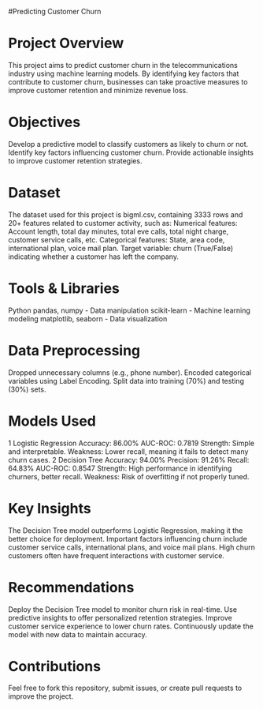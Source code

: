 #Predicting Customer Churn

# Project Overview
This project aims to predict customer churn in the telecommunications industry using machine learning models. By identifying key factors that contribute to customer churn, businesses can take proactive measures to improve customer retention and minimize revenue loss.
# Objectives
Develop a predictive model to classify customers as likely to churn or not.
Identify key factors influencing customer churn.
Provide actionable insights to improve customer retention strategies.
# Dataset
The dataset used for this project is bigml.csv, containing 3333 rows and 20+ features related to customer activity, such as:
Numerical features: Account length, total day minutes, total eve calls, total night charge, customer service calls, etc.
Categorical features: State, area code, international plan, voice mail plan.
Target variable: churn (True/False) indicating whether a customer has left the company.
# Tools & Libraries
Python 
pandas, numpy - Data manipulation
scikit-learn - Machine learning modeling
matplotlib, seaborn - Data visualization
 # Data Preprocessing
Dropped unnecessary columns (e.g., phone number).
Encoded categorical variables using Label Encoding.
Split data into training (70%) and testing (30%) sets.
 # Models Used
1 Logistic Regression
Accuracy: 86.00%
AUC-ROC: 0.7819
Strength: Simple and interpretable.
Weakness: Lower recall, meaning it fails to detect many churn cases.
2 Decision Tree
Accuracy: 94.00%
Precision: 91.26%
Recall: 64.83%
AUC-ROC: 0.8547
Strength: High performance in identifying churners, better recall.
Weakness: Risk of overfitting if not properly tuned.
# Key Insights
The Decision Tree model outperforms Logistic Regression, making it the better choice for deployment.
Important factors influencing churn include customer service calls, international plans, and voice mail plans.
High churn customers often have frequent interactions with customer service.
 # Recommendations
Deploy the Decision Tree model to monitor churn risk in real-time.
Use predictive insights to offer personalized retention strategies.
Improve customer service experience to lower churn rates.
Continuously update the model with new data to maintain accuracy.

# Contributions
Feel free to fork this repository, submit issues, or create pull requests to improve the project.


